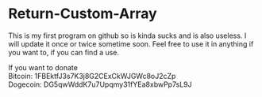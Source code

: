 # Return-Custom-Array
This is my first program on github so is kinda sucks and is also useless. I will update it once or twice sometime soon. Feel free to use it in anything if you want to, if you can find a use. 

If you want to donate                                                                                                                   
Bitcoin: 1FBEktfJ3s7K3j8G2CExCkWJGWc8oJ2cZp                                                                                             
Dogecoin: DG5qwWddK7u7Upqmy31fYEa8xbwPp7sL9J
